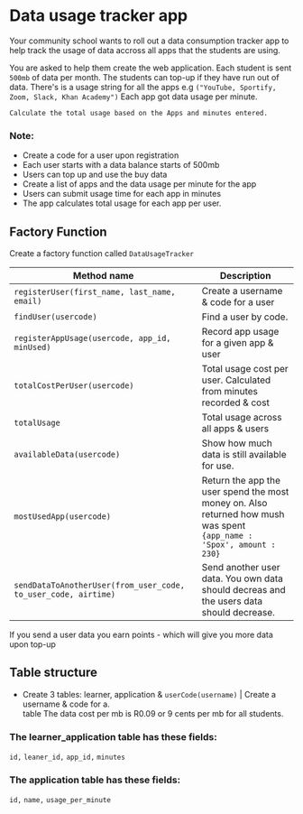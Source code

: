 # Data usage tracker app

Your community school wants to roll out a data consumption tracker app to help track the usage of data accross all apps that the students are using. 

You are asked to help them create the web application. Each student is sent `500mb` of data per month. The students can top-up if they have run out of data. There's is a usage string for all the apps e.g `("YouTube, Sportify, Zoom, Slack, Khan Academy")` Each app got data usage per minute. 


`Calculate the total usage based on the Apps and minutes entered.`

### Note:

* Create a code for a user upon registration
* Each user starts with a data balance starts of 500mb
* Users can top up and use the buy data	
* Create a list of apps and the data usage per minute for the app
* Users can submit usage time for each app in minutes
* The app calculates total usage for each app per user.

## Factory Function 

Create a factory function called `DataUsageTracker`

Method name | Description
------------------------ | ---------------
`registerUser(first_name, last_name, email)` | Create a username & code for a user
`findUser(usercode)` | Find a user by code.
`registerAppUsage(usercode, app_id, minUsed)` | Record app usage for a given app & user
`totalCostPerUser(usercode)` | Total usage cost per user. Calculated from minutes recorded & cost
`totalUsage` |  Total usage across all apps & users
`availableData(usercode)` |  Show how much data is still available for use.
`mostUsedApp(usercode)` |  Return the app the user spend the most money on. Also returned how mush was spent ` {app_name : 'Spox', amount : 230} `
`sendDataToAnotherUser(from_user_code, to_user_code, airtime)` |  Send another user data. You own data should decreas and the users data should decrease.

If you send a user data you earn points - which will give you more data upon top-up

## Table structure

* Create 3 tables: learner, application & `userCode(username)` | Create a username & code for a. 	
 table
The data cost per mb is R0.09 or 9 cents per mb for all students.




### The learner_application table has these fields: 

`id,`
`leaner_id,`
`app_id,`
`minutes`

### The application table has these fields:
 
`id,` 
`name,`
`usage_per_minute`











